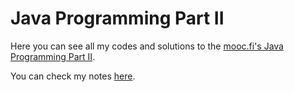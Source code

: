 # Java Programming Part II

Here you can see all my codes and solutions to the [mooc.fi's Java Programming Part II](https://java-programming.mooc.fi/part-8).

You can check my notes [here](https://fflow021.notion.site/Java-Programming-Part-2-060c1b9de7cc4c208654f306d3914e31).
